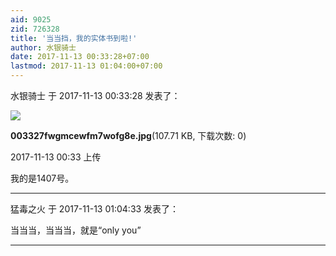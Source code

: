 ```yaml
---
aid: 9025
zid: 726328
title: '当当挡，我的实体书到啦!'
author: 水银骑士
date: 2017-11-13 00:33:28+07:00
lastmod: 2017-11-13 01:04:00+07:00
---
```


水银骑士 于 2017-11-13 00:33:28 发表了：

![](https://cdn.jsdelivr.net/gh/lzjluzijie/beichao@main/img/003327fwgmcewfm7wofg8e.jpg)



**003327fwgmcewfm7wofg8e.jpg**(107.71 KB, 下载次数: 0)



2017-11-13 00:33 上传



我的是1407号。

---------

猛毒之火 于 2017-11-13 01:04:33 发表了：

当当当，当当当，就是“only you”

---------


